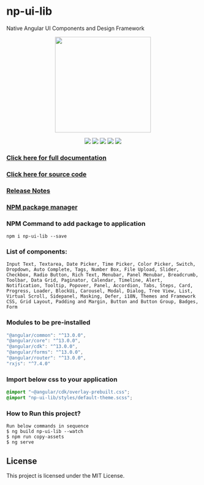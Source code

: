 # np-ui-lib
Native Angular UI Components and Design Framework

<p align="center">
  <img width="250px" height="250px" src="https://raw.githubusercontent.com/np-ui-lib/np-ui-lib/master/src/assets/images/logo-img.png">
</p>

<p align="center">
  <img src="https://raw.githubusercontent.com/np-ui-lib/np-ui-lib/master/src/assets/images/angular.svg">
  <img src="https://raw.githubusercontent.com/np-ui-lib/np-ui-lib/master/src/assets/images/typescript.svg">
  <img src="https://raw.githubusercontent.com/np-ui-lib/np-ui-lib/master/src/assets/images/npm.svg">
  <img src="https://raw.githubusercontent.com/np-ui-lib/np-ui-lib/master/src/assets/images/license.svg">
  <img src="https://raw.githubusercontent.com/np-ui-lib/np-ui-lib/master/src/assets/images/contributions.svg">
</p>

### [Click here for full documentation](https://np-ui-lib.github.io)
### [Click here for source code](https://github.com/np-ui-lib/np-ui-lib)
### [Release Notes](https://github.com/np-ui-lib/np-ui-lib/tree/master/projects/np-ui-lib/CHANGELOG.md)
### [NPM package manager](https://www.npmjs.com/package/np-ui-lib)
### NPM Command to add package to application
```
npm i np-ui-lib --save
```

### List of components:
````
Input Text, Textarea, Date Picker, Time Picker, Color Picker, Switch, Dropdown, Auto Complete, Tags, Number Box, File Upload, Slider, Checkbox, Radio Button, Rich Text, Menubar, Panel Menubar, Breadcrumb, Toolbar, Data Grid, Paginator, Calendar, Timeline, Alert, Notification, Tooltip, Popover, Panel, Accordion, Tabs, Steps, Card, Progress, Loader, BlockUi, Carousel, Modal, Dialog, Tree View, List, Virtual Scroll, Sidepanel, Masking, Defer, i18N, Themes and Framework CSS, Grid Layout, Padding and Margin, Button and Button Group, Badges, Form
````

### Modules to be pre-installed
```javascript
"@angular/common": "^13.0.0",
"@angular/core": "^13.0.0",
"@angular/cdk": "^13.0.0",
"@angular/forms": "^13.0.0",
"@angular/router": "^13.0.0",
"rxjs": "^7.4.0"
```

### Import below css to your application
```css
@import "~@angular/cdk/overlay-prebuilt.css";
@import "np-ui-lib/styles/default-theme.scss";
```

### How to Run this project?

```
Run below commands in sequence
$ ng build np-ui-lib --watch
$ npm run copy-assets
$ ng serve
```

## License
This project is licensed under the MIT License.
